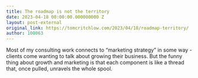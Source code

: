 ```yaml
---
title: The roadmap is not the territory
date: 2023-04-18 00:00:00.000000000 Z
layout: post-external
original_link: https://tomcritchlow.com/2023/04/18/roadmap-territory/
author: 100063
---
```


Most of my consulting work connects to “marketing strategy” in some way - clients come wanting to talk about growing their business. But the funny thing about growth and marketing is that each component is like a thread that, once pulled, unravels the whole spool.

